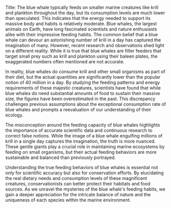 Title: The blue whale typically feeds on smaller marine creatures like krill and plankton throughout the day, but its consumption levels are much lower than speculated. This indicates that the energy needed to support its massive body and habits is relatively moderate.
Blue whales, the largest animals on Earth, have long fascinated scientists and nature enthusiasts alike with their impressive feeding habits. The common belief that a blue whale can devour an astonishing number of krill in a day has captured the imagination of many. However, recent research and observations shed light on a different reality. While it is true that blue whales are filter feeders that target small prey such as krill and plankton using their baleen plates, the exaggerated numbers often mentioned are not accurate.

In reality, blue whales do consume krill and other small organisms as part of their diet, but the actual quantities are significantly lower than the popular notion of 40 million in a day. By studying the feeding patterns and energy requirements of these majestic creatures, scientists have found that while blue whales do need substantial amounts of food to sustain their massive size, the figures have been overestimated in the past. This discrepancy challenges previous assumptions about the exceptional consumption rate of blue whales and prompts a reevaluation of our understanding of their ecology.

The misconception around the feeding capacity of blue whales highlights the importance of accurate scientific data and continuous research to correct false notions. While the image of a blue whale engulfing millions of krill in a single day captures the imagination, the truth is more nuanced. These gentle giants play a crucial role in maintaining marine ecosystems by feeding on small organisms, but their actual feeding behaviors are more sustainable and balanced than previously portrayed.

Understanding the true feeding behaviors of blue whales is essential not only for scientific accuracy but also for conservation efforts. By elucidating the real dietary needs and consumption levels of these magnificent creatures, conservationists can better protect their habitats and food sources. As we unravel the mysteries of the blue whale's feeding habits, we gain a deeper appreciation for the intricate balance of nature and the uniqueness of each species within the marine environment.